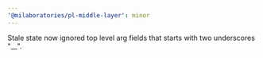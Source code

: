 ```yaml
---
'@milaboratories/pl-middle-layer': minor
---
```


Stale state now ignored top level arg fields that starts with two underscores "\_\_".

